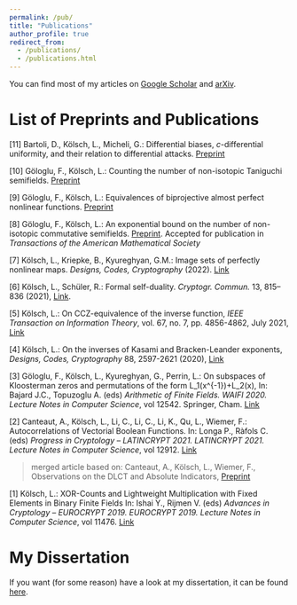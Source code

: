 ```yaml
---
permalink: /pub/
title: "Publications"
author_profile: true
redirect_from: 
  - /publications/
  - /publications.html
---
```


You can find most of my articles on [Google Scholar](https://scholar.google.com/citations?user=yJu5R8kAAAAJ&hl=en&oi=ao) and [arXiv](https://arxiv.org/search/?query=lukas+k%C3%B6lsch&searchtype=all). 

List of Preprints and Publications
=====
\[11\] Bartoli, D., Kölsch, L., Micheli, G.: Differential biases, $c$-differential uniformity, and their relation to differential attacks. [Preprint](https://arxiv.org/abs/2208.03884)

\[10\] Göloglu, F., Kölsch, L.: Counting the number of non-isotopic Taniguchi semifields. [Preprint](https://arxiv.org/abs/2207.13497)

\[9\] Göloglu, F., Kölsch, L.: Equivalences of biprojective almost perfect nonlinear functions. [Preprint](https://arxiv.org/abs/2111.04197)

\[8\] Göloglu, F., Kölsch, L.: An exponential bound on the number of non-isotopic commutative semifields. [Preprint](https://arxiv.org/abs/2109.04923). Accepted for publication in *Transactions of the American Mathematical Society*

\[7\] Kölsch, L., Kriepke, B., Kyureghyan, G.M.: Image sets of perfectly nonlinear maps. *Designs, Codes, Cryptography* (2022). [Link](https://doi.org/10.1007/s10623-022-01094-4)


\[6\] Kölsch, L., Schüler, R.: Formal self-duality.  *Cryptogr. Commun.* 13, 815–836 (2021), [Link](https://doi.org/10.1007/s12095-021-00508-9).

\[5\] Kölsch, L.: On CCZ-equivalence of the inverse function,  *IEEE Transaction on Information Theory*, vol. 67, no. 7, pp. 4856-4862, July 2021, [Link](https://doi.org/10.1109/TIT.2021.3065068)

\[4\] Kölsch, L.: On the inverses of Kasami and Bracken-Leander exponents, *Designs, Codes, Cryptography* 88, 2597-2621 (2020), [Link](https://doi.org/10.1007/s10623-020-00804-0)

\[3\] Göloglu, F., Kölsch, L., Kyureghyan, G., Perrin, L.: On subspaces of Kloosterman zeros and permutations of the form L_1(x^{-1})+L_2(x), In: Bajard J.C., Topuzoglu A. (eds) *Arithmetic of Finite Fields. WAIFI 2020. Lecture Notes in Computer Science*, vol 12542. Springer, Cham. [Link](https://doi.org/10.1007/978-3-030-68869-1\_12)

\[2\] Canteaut, A., Kölsch, L., Li, C., Li, C., Li, K., Qu, L., Wiemer, F.: Autocorrelations of Vectorial Boolean Functions. In: Longa P., Ràfols C. (eds) *Progress in Cryptology – LATINCRYPT 2021. LATINCRYPT 2021. Lecture Notes in Computer Science*, vol 12912. [Link](https://doi.org/10.1007/978-3-030-88238-9\_12)
> merged article based on: Canteaut, A., Kölsch, L., Wiemer, F., Observations on the DLCT and Absolute Indicators, [Preprint](https://eprint.iacr.org/2019/848)


\[1\] Kölsch, L.: XOR-Counts and Lightweight Multiplication with Fixed Elements in Binary Finite Fields In: Ishai Y., Rijmen V. (eds) *Advances in Cryptology – EUROCRYPT 2019. EUROCRYPT 2019. Lecture Notes in Computer Science*, vol 11476. [Link](https://doi.org/10.1007/978-3-030-17653-2\_10)

My Dissertation
====
If you want (for some reason) have a look at my dissertation, it can be found [here](http://lkoelsch.github.io/files/main.pdf).
